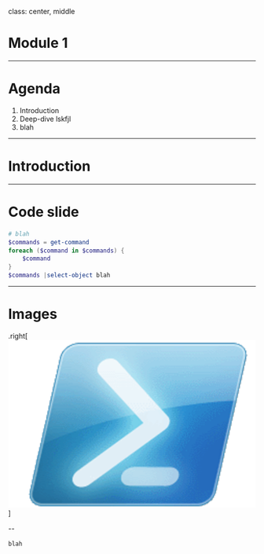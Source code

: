 class: center, middle

# Module 1

---

# Agenda

1. Introduction
2. Deep-dive lskfjl
3. blah 

---

# Introduction

---

# Code slide

```powershell
# blah
$commands = get-command
foreach ($command in $commands) {
    $command
}
$commands |select-object blah
```

---

# Images

.right[![Right-aligned image](pslogo.png)]

--

    blah
